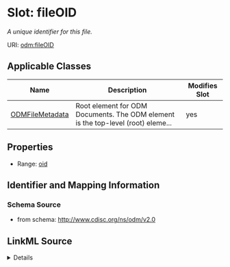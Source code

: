 # Slot: fileOID


_A unique identifier for this file._



URI: [odm:fileOID](http://www.cdisc.org/ns/odm/v2.0/fileOID)



<!-- no inheritance hierarchy -->




## Applicable Classes

| Name | Description | Modifies Slot |
| --- | --- | --- |
[ODMFileMetadata](ODMFileMetadata.md) | Root element for ODM Documents. The ODM element is the top-level (root) eleme... |  yes  |







## Properties

* Range: [oid](oid.md)





## Identifier and Mapping Information







### Schema Source


* from schema: http://www.cdisc.org/ns/odm/v2.0




## LinkML Source

<details>
```yaml
name: fileOID
description: A unique identifier for this file.
from_schema: http://www.cdisc.org/ns/odm/v2.0
rank: 1000
alias: fileOID
domain_of:
- ODMFileMetadata
range: oid

```
</details>